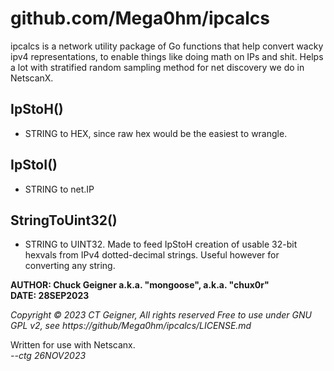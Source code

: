 # github.com/Mega0hm/ipcalcs
   
ipcalcs is a network utility package of Go functions that help convert wacky ipv4 representations, to enable things like doing math on IPs and shit. Helps a lot with stratified random sampling method for net discovery we do in NetscanX.

## IpStoH() 
* STRING to HEX, since raw hex would be the easiest to wrangle.   
   
## IpStoI() 
* STRING to net.IP   
  
## StringToUint32() 
* STRING to UINT32. Made to feed IpStoH creation of usable 32-bit hexvals from IPv4 dotted-decimal strings. Useful however for converting any string.
    
**AUTHOR: Chuck Geigner a.k.a. "mongoose", a.k.a. "chux0r"**  
**DATE:   28SEP2023**  
   
*Copyright © 2023 CT Geigner, All rights reserved*
*Free to use under GNU GPL v2, see https://github/Mega0hm/ipcalcs/LICENSE.md*
   
Written for use with Netscanx.  
*--ctg 26NOV2023*
